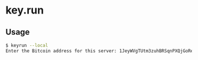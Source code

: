 # key.run

## Usage

```bash
$ keyrun --local
Enter the Bitcoin address for this server: 1JeyWVgTUtm3zuhBRSqnPXQjGoRe4xUbpT
```
